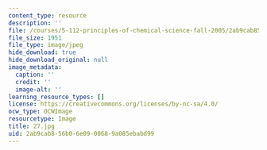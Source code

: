 ```yaml
---
content_type: resource
description: ''
file: /courses/5-112-principles-of-chemical-science-fall-2005/2ab9cab856b06e0900689a085ebabd99_27.jpg
file_size: 1951
file_type: image/jpeg
hide_download: true
hide_download_original: null
image_metadata:
  caption: ''
  credit: ''
  image-alt: ''
learning_resource_types: []
license: https://creativecommons.org/licenses/by-nc-sa/4.0/
ocw_type: OCWImage
resourcetype: Image
title: 27.jpg
uid: 2ab9cab8-56b0-6e09-0068-9a085ebabd99
---
```

